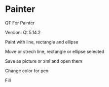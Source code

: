 # Painter
QT For Painter

Version: Qt 5.14.2

Paint with line, rectangle and ellipse

Move or strech line, rectangle or ellipse selected

Save as picture or xml and open them

Change color for pen 

Fill
